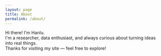 ```yaml
---
layout: page
title: About
permalink: /about/
---
```


Hi there! I'm Hanlu.  
I'm a researcher, data enthusiast, and always curious about turning ideas into real things.  
Thanks for visiting my site — feel free to explore!
